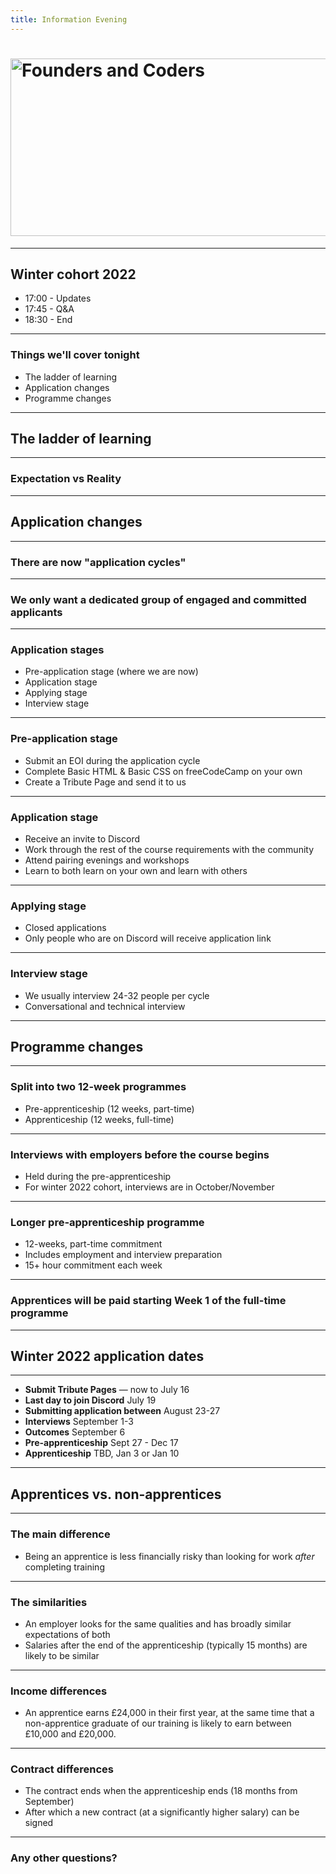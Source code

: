 ```yaml
---
title: Information Evening
---
```


# <img width="651" height="284" src="https://facresources.com/assets/logos/fac_logo.png" alt="Founders and Coders">

---

<!-- {.secondary.invert} -->

## Winter cohort 2022

- 17:00 - Updates
- 17:45 - Q&A
- 18:30 - End

---

### Things we'll cover tonight 

- The ladder of learning
- Application changes
- Programme changes 

---

<!-- {.primary} -->

## The ladder of learning

--- 

### Expectation vs Reality

---

<!-- {.primary} -->

## Application changes

---

### There are now "application cycles" 

---

### We only want a dedicated group of engaged and committed applicants

---

<!-- {.primary} -->

### Application stages

- Pre-application stage (where we are now)
- Application stage 
- Applying stage
- Interview stage

---

### Pre-application stage

- Submit an EOI during the application cycle
- Complete Basic HTML & Basic CSS on freeCodeCamp on your own
- Create a Tribute Page and send it to us

---

### Application stage

- Receive an invite to Discord
- Work through the rest of the course requirements with the community
- Attend pairing evenings and workshops
- Learn to both learn on your own and learn with others 

---

### Applying stage

- Closed applications
- Only people who are on Discord will receive application link 

---

### Interview stage

- We usually interview 24-32 people per cycle 
- Conversational and technical interview 

---

<!-- {.primary} -->

## Programme changes

---

### Split into two 12-week programmes

- Pre-apprenticeship (12 weeks, part-time)
- Apprenticeship (12 weeks, full-time)

---

### Interviews with employers before the course begins 

- Held during the pre-apprenticeship
- For winter 2022 cohort, interviews are in October/November

--- 

### Longer pre-apprenticeship programme  

- 12-weeks, part-time commitment 
- Includes employment and interview preparation
- 15+ hour commitment each week 

---

### Apprentices will be paid starting Week 1 of the full-time programme

--- 

<!-- {.primary} -->

## Winter 2022 application dates

--- 

- **Submit Tribute Pages** — now to July 16
- **Last day to join Discord** July 19
- **Submitting application between** August 23-27
- **Interviews** September 1-3 
- **Outcomes** September 6
- **Pre-apprenticeship** Sept 27 - Dec 17
- **Apprenticeship** TBD, Jan 3 or Jan 10 

---

<!-- {.primary} -->

## Apprentices vs. non-apprentices 

---  

### The main difference 

- Being an apprentice is less financially risky than looking for work _after_ completing training

---  

### The similarities 

- An employer looks for the same qualities and has broadly similar expectations of both
- Salaries after the end of the apprenticeship (typically 15 months) are likely to be similar

---  

### Income differences

- An apprentice earns £24,000 in their first year, at the same time that a non-apprentice graduate of our training is likely to earn between £10,000 and £20,000.
---

### Contract differences

- The contract ends when the apprenticeship ends (18 months from September)  
- After which a new contract (at a significantly higher salary) can be signed 

---

<!-- {.secondary.invert} -->

### Any other questions?

